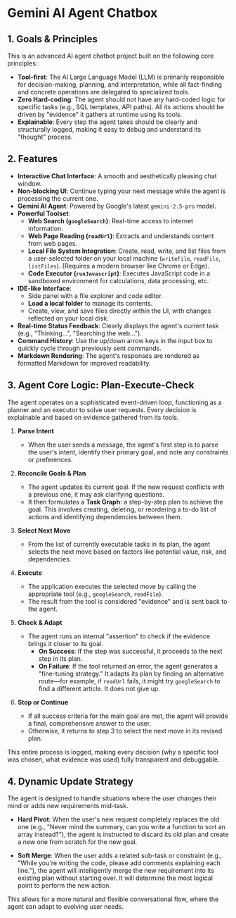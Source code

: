 # Gemini AI Agent Chatbox

## 1. Goals & Principles

This is an advanced AI agent chatbot project built on the following core principles:

*   **Tool-first**: The AI Large Language Model (LLM) is primarily responsible for decision-making, planning, and interpretation, while all fact-finding and concrete operations are delegated to specialized tools.
*   **Zero Hard-coding**: The agent should not have any hard-coded logic for specific tasks (e.g., SQL templates, API paths). All its actions should be driven by "evidence" it gathers at runtime using its tools.
*   **Explainable**: Every step the agent takes should be clearly and structurally logged, making it easy to debug and understand its "thought" process.

## 2. Features

*   **Interactive Chat Interface**: A smooth and aesthetically pleasing chat window.
*   **Non-blocking UI**: Continue typing your next message while the agent is processing the current one.
*   **Gemini AI Agent**: Powered by Google's latest `gemini-2.5-pro` model.
*   **Powerful Toolset**:
    *   **Web Search (`googleSearch`)**: Real-time access to internet information.
    *   **Web Page Reading (`readUrl`)**: Extracts and understands content from web pages.
    *   **Local File System Integration**: Create, read, write, and list files from a user-selected folder on your local machine (`writeFile`, `readFile`, `listFiles`). (Requires a modern browser like Chrome or Edge).
    *   **Code Executor (`runJavascript`)**: Executes JavaScript code in a sandboxed environment for calculations, data processing, etc.
*   **IDE-like Interface**:
    *   Side panel with a file explorer and code editor.
    *   **Load a local folder** to manage its contents.
    *   Create, view, and save files directly within the UI, with changes reflected on your local disk.
*   **Real-time Status Feedback**: Clearly displays the agent's current task (e.g., "Thinking...", "Searching the web...").
*   **Command History**: Use the up/down arrow keys in the input box to quickly cycle through previously sent commands.
*   **Markdown Rendering**: The agent's responses are rendered as formatted Markdown for improved readability.

## 3. Agent Core Logic: Plan-Execute-Check

The agent operates on a sophisticated event-driven loop, functioning as a planner and an executor to solve user requests. Every decision is explainable and based on evidence gathered from its tools.

1.  **Parse Intent**
    *   When the user sends a message, the agent's first step is to parse the user's intent, identify their primary goal, and note any constraints or preferences.

2.  **Reconcile Goals & Plan**
    *   The agent updates its current goal. If the new request conflicts with a previous one, it may ask clarifying questions.
    *   It then formulates a **Task Graph**: a step-by-step plan to achieve the goal. This involves creating, deleting, or reordering a to-do list of actions and identifying dependencies between them.

3.  **Select Next Move**
    *   From the list of currently executable tasks in its plan, the agent selects the next move based on factors like potential value, risk, and dependencies.

4.  **Execute**
    *   The application executes the selected move by calling the appropriate tool (e.g., `googleSearch`, `readFile`).
    *   The result from the tool is considered "evidence" and is sent back to the agent.

5.  **Check & Adapt**
    *   The agent runs an internal "assertion" to check if the evidence brings it closer to its goal.
        *   **On Success**: If the step was successful, it proceeds to the next step in its plan.
        *   **On Failure**: If the tool returned an error, the agent generates a "fine-tuning strategy." It adapts its plan by finding an alternative route—for example, if `readUrl` fails, it might try `googleSearch` to find a different article. It does not give up.

6.  **Stop or Continue**
    *   If all success criteria for the main goal are met, the agent will provide a final, comprehensive answer to the user.
    *   Otherwise, it returns to step 3 to select the next move in its revised plan.

This entire process is logged, making every decision (why a specific tool was chosen, what evidence was used) fully transparent and debuggable.

## 4. Dynamic Update Strategy

The agent is designed to handle situations where the user changes their mind or adds new requirements mid-task.

*   **Hard Pivot**: When the user's new request completely replaces the old one (e.g., "Never mind the summary, can you write a function to sort an array instead?"), the agent is instructed to discard its old plan and create a new one from scratch for the new goal.

*   **Soft Merge**: When the user adds a related sub-task or constraint (e.g., "While you're writing the code, please add comments explaining each line."), the agent will intelligently merge the new requirement into its existing plan without starting over. It will determine the most logical point to perform the new action.

This allows for a more natural and flexible conversational flow, where the agent can adapt to evolving user needs.